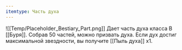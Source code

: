 ```yaml
---
itemtype: Часть духа
---
```

![[Temp/Placeholder_Bestiary_Part.png]]
Дает часть духа класса B [[Буря]]. Собрав 50 частей, можно призвать духа. Если дух достиг максимальной звездности, вы получите [[Пыль духа]] х1.
